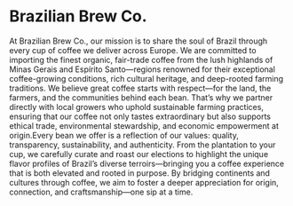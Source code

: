 # Brazilian Brew Co.

At Brazilian Brew Co., our mission is to share the soul of Brazil through every cup of coffee we deliver across Europe. We are committed to importing the finest organic, fair-trade coffee from the lush highlands of Minas Gerais and Espírito Santo—regions renowned for their exceptional coffee-growing conditions, rich cultural heritage, and deep-rooted farming traditions. We believe great coffee starts with respect—for the land, the farmers, and the communities behind each bean. That’s why we partner directly with local growers who uphold sustainable farming practices, ensuring that our coffee not only tastes extraordinary but also supports ethical trade, environmental stewardship, and economic empowerment at origin.Every bean we offer is a reflection of our values: quality, transparency, sustainability, and authenticity. From the plantation to your cup, we carefully curate and roast our elections to highlight the unique flavor profiles of Brazil’s diverse terroirs—bringing you a coffee experience that is both elevated and rooted in purpose. By bridging continents and cultures through coffee, we aim to foster a deeper appreciation for origin, connection, and craftsmanship—one sip at a time.